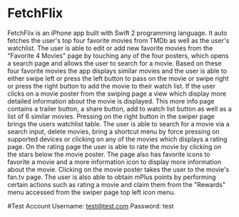 # FetchFlix
FetchFlix is an iPhone app built with Swift 2 programming language. It auto fetches the user's top four favorite movies from TMDb as well as the user's watchlist. The user is able to edit or add new favorite movies from the "Favorite 4 Movies" page by touching any of the four posters, which opens a search page and allows the user to search for a movie. Based on these four favorite movies the app displays similar movies and the user is able to either swipe left or press the left button to pass on the movie or swipe right or press the right button to add the movie to their watch list. If the user clicks on a movie poster from the swiping page a view which display more detailed information about the movie is displayed. This more info page contains a trailer button, a share button, add to watch list button as well as a list of 6 similar movies. Pressing on the right button in the swiper page brings the users watchlist table. The user is able to search for a movie via a search input, delete movies, bring a shortcut menu by force pressing on supported devices or clicking on any of the movies which displays a rating page. On the rating page the user is able to rate the movie by clicking on the stars below the movie poster. The page also has favorite icons to favorite a movie and a more information icon to display more information about the movie. Clicking on the movie poster takes the user to the movie's fan.tv page. The user is also able to obtain mPlus points by performing certain actions such as rating a movie and claim them from the "Rewards" menu accessed from the swiper page top left icon menu.

#Test Account
Username: test@test.com
Password: test
